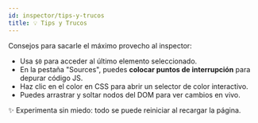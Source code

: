 ```yaml
---
id: inspector/tips-y-trucos
title: 💡 Tips y Trucos
---
```


Consejos para sacarle el máximo provecho al inspector:

- Usa `$0` para acceder al último elemento seleccionado.
- En la pestaña "Sources", puedes **colocar puntos de interrupción** para depurar código JS.
- Haz clic en el color en CSS para abrir un selector de color interactivo.
- Puedes arrastrar y soltar nodos del DOM para ver cambios en vivo.

✨ Experimenta sin miedo: todo se puede reiniciar al recargar la página.


